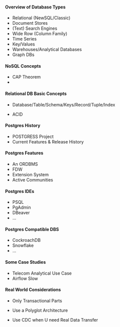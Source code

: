 #### Overview of Database Types
- Relational (NewSQL/Classic)
- Document Stores
- (Text) Search Engines
- Wide Row (Column Family)
- Time Series 
- Key/Values
- Warehouses/Analytical Databases
- Graph DBs

#### NoSQL Concepts

- CAP Theorem
- 

#### Relational DB Basic Concepts

- Database/Table/Schema/Keys/Record/Tuple/Index

- ACID

#### Postgres History

- POSTGRESS Project
- Current Features & Release History

#### Postgres Features

- An ORDBMS
- FDW
- Extension System 
- Active Communities

#### Postgres IDEs

- PSQL
- PgAdmin
- DBeaver
- ...

#### Postgres Compatible DBS

- CockroachDB
- Snowflake
- ...



#### Some Case Studies

- Telecom Analytical Use Case
- Airflow Slow



#### Real World Considerations

- Only Transactional Parts

- Use a Polyglot Architecture

- Use CDC when U need Real Data Transfer

  



